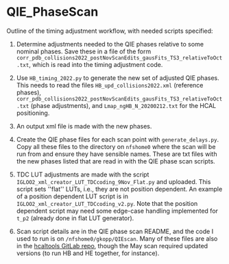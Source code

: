 # QIE_PhaseScan

Outline of the timing adjustment workflow, with needed scripts specified:

1. Determine adjustments needed to the QIE phases relative to some nominal phases. Save these in a file of the form ``corr_pdb_collisions2022_postNovScanEdits_gausFits_TS3_relativeToOct.txt``, which is read into the timing adjustment code. 

2. Use ``HB_timing_2022.py`` to generate the new set of adjusted QIE phases. This needs to read the files ``HB_upd_collisions2022.xml`` (reference phases), ``corr_pdb_collisions2022_postNovScanEdits_gausFits_TS3_relativeToOct.txt`` (phase adjustments), and ``Lmap_ngHB_N_20200212.txt`` for the HCAL positioning.

3. An output xml file is made with the new phases.

4. Create the QIE phase files for each scan point with ``generate_delays.py``. Copy all these files to the directory on ``nfshome0`` where the scan will be run from and ensure they have sensible names. These are txt files with the new phases listed that are read in with the QIE phase scan scripts.

5. TDC LUT adjustments are made with the script ``IGLOO2_xml_creator_LUT_TDCcoding_9Nov_Flat.py`` and uploaded. This script sets ''flat'' LUTs, i.e., they are not position dependent. An example of a position dependent LUT script is in ``IGLOO2_xml_creator_LUT_TDCcoding_v2.py``. Note that the position dependent script may need some edge-case handling implemented for `t_p2` (already done in flat LUT generator).

6. Scan script details are in the QIE phase scan README, and the code I used to run is on ``/nfshome0/gkopp/QIEscan``. Many of these files are also in the [hcaltools GitLab repo](https://gitlab.cern.ch/cmshcal/hcaltools/-/tree/master/timingTune), though the May scan required updated versions (to run HB and HE together, for instance).